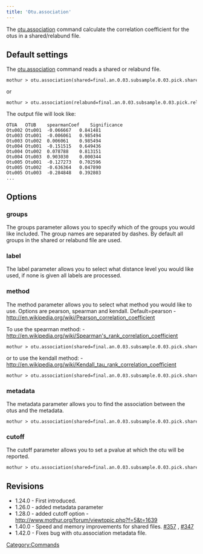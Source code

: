 ```yaml
---
title: 'Otu.association'
---
```

The [otu.association](otu.association) command calculate the
correlation coefficient for the otus in a shared/relabund file.


## Default settings

The [otu.association](otu.association) command reads a shared
or relabund file.

    mothur > otu.association(shared=final.an.0.03.subsample.0.03.pick.shared)

or

    mothur > otu.association(relabund=final.an.0.03.subsample.0.03.pick.relabund)

The output file will look like:

    OTUA   OTUB    spearmanCoef    Significance
    Otu002 Otu001  -0.066667   0.841481
    Otu003 Otu001  -0.006061   0.985494
    Otu003 Otu002  0.006061    0.985494
    Otu004 Otu001  -0.151515   0.649436
    Otu004 Otu002  0.078788    0.813151
    Otu004 Otu003  0.903030    0.000344
    Otu005 Otu001  -0.127273   0.702596
    Otu005 Otu002  -0.636364   0.047890
    Otu005 Otu003  -0.284848   0.392803
    ...

## Options

### groups

The groups parameter allows you to specify which of the groups you would
like included. The group names are separated by dashes. By default all
groups in the shared or relabund file are used.

### label

The label parameter allows you to select what distance level you would
like used, if none is given all labels are processed.

### method

The method parameter allows you to select what method you would like to
use. Options are pearson, spearman and kendall. Default=pearson -
<http://en.wikipedia.org/wiki/Pearson_correlation_coefficient>

To use the spearman method: -
<http://en.wikipedia.org/wiki/Spearman's_rank_correlation_coefficient>

    mothur > otu.association(shared=final.an.0.03.subsample.0.03.pick.shared, method=spearman)

or to use the kendall method: -
<http://en.wikipedia.org/wiki/Kendall_tau_rank_correlation_coefficient>

    mothur > otu.association(shared=final.an.0.03.subsample.0.03.pick.shared, method=kendall)

### metadata

The metadata parameter allows you to find the association between the
otus and the metadata.

    mothur > otu.association(shared=final.an.0.03.subsample.0.03.pick.shared, metadata=mouse.dpw.metadata)

### cutoff

The cutoff parameter allows you to set a pvalue at which the otu will be
reported.

    mothur > otu.association(shared=final.an.0.03.subsample.0.03.pick.shared, metadata=mouse.dpw.metadata, cutoff=0.005)

## Revisions

-   1.24.0 - First introduced.
-   1.26.0 - added metadata parameter
-   1.28.0 - added cutoff option -
    <http://www.mothur.org/forum/viewtopic.php?f=5&t=1639>
-   1.40.0 - Speed and memory improvements for shared files.
    [\#357](https://github.com/mothur/mothur/issues/357) ,
    [\#347](https://github.com/mothur/mothur/issues/347)
-   1.42.0 - Fixes bug with otu.association metadata file.

[Category:Commands](Category:Commands)
